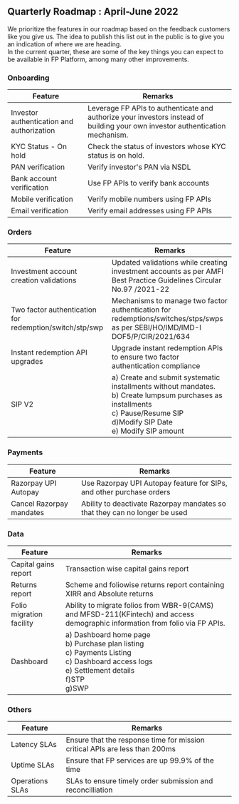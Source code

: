 ## Quarterly Roadmap : April-June 2022

We prioritize the features in our roadmap based on the feedback customers like you give us. The idea to publish this list out in the public is to give you an indication of where we are heading.  
In the current quarter, these are some of the key things you can expect to be available in FP Platform, among many other improvements.

### Onboarding
|Feature|Remarks|
|---|----|
|Investor authentication and authorization|Leverage FP APIs to authenticate and authorize your investors instead of building your own investor authentication mechanism.|
|KYC Status - On hold|Check the status of investors whose KYC status is on hold.|
|PAN verification|Verify investor's PAN via NSDL|
|Bank account verification|Use FP APIs to verify bank accounts|
|Mobile verification|Verify mobile numbers using FP APIs|
|Email verification|Verify email addresses using FP APIs|

### Orders
|Feature|Remarks|
|---|----|
|Investment account creation validations|Updated validations while creating investment accounts as  per AMFI Best Practice Guidelines Circular No.97 /2021-22|
|Two factor authentication for redemption/switch/stp/swp|Mechanisms to manage two factor authentication for redemptions/switches/stps/swps as per SEBI/HO/IMD/IMD-I DOF5/P/CIR/2021/634 |
|Instant redemption API upgrades|Upgrade instant redemption APIs to ensure two factor authentication compliance|
|SIP V2|a) Create and submit systematic installments without mandates.<br>b) Create lumpsum purchases as installments<br>c) Pause/Resume SIP<br>d)Modify SIP Date<br>e) Modify SIP amount|

### Payments
|Feature|Remarks|
|---|---|
|Razorpay UPI Autopay|Use Razorpay UPI Autopay feature for SIPs, and other purchase orders|
|Cancel Razorpay mandates|Ability to deactivate Razorpay mandates so that they can no longer be used|

### Data
|Feature|Remarks|
|---|---|
|Capital gains report|Transaction wise capital gains report|
|Returns report|Scheme and foliowise returns report containing XIRR and Absolute returns|
|Folio migration facility|Ability to migrate folios from WBR-9(CAMS) and MFSD-211(KFintech) and access demographic information from folio via FP APIs.|
|Dashboard|a) Dashboard home page<br>b) Purchase plan listing<br> c) Payments Listing<br>c) Dashboard access logs<br>e) Settlement details<br>f)STP<br>g)SWP|

### Others
|Feature|Remarks|
|---|---|
|Latency SLAs|Ensure that the response time for mission critical APIs are less than 200ms|
|Uptime SLAs|Ensure that FP services are up 99.9% of the time|
|Operations SLAs|SLAs to ensure timely order submission and reconcilliation|